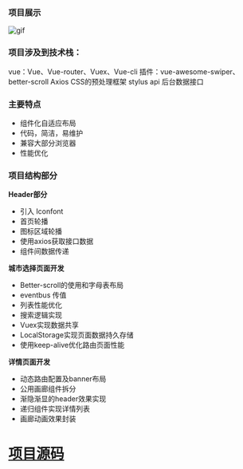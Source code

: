 ### 项目展示
![gif](https://user-images.githubusercontent.com/31888710/43790258-a76b8b10-9aa4-11e8-887f-f61c40ccba61.gif)

### 项目涉及到技术栈：
vue：Vue、Vue-router、Vuex、Vue-cli
插件：vue-awesome-swiper、better-scroll Axios
CSS的预处理框架 stylus
api 后台数据接口

### 主要特点
- 组件化自适应布局
- 代码，简洁，易维护
- 兼容大部分浏览器
- 性能优化

### 项目结构部分
**Header部分**
- 引入 Iconfont
- 首页轮播
- 图标区域轮播
- 使用axios获取接口数据
- 组件间数据传递

**城市选择页面开发**

- Better-scroll的使用和字母表布局
- eventbus 传值
- 列表性能优化
- 搜索逻辑实现
- Vuex实现数据共享
- LocalStorage实现页面数据持久存储
- 使用keep-alive优化路由页面性能

**详情页面开发**

- 动态路由配置及banner布局
- 公用画廊组件拆分
- 渐隐渐显的header效果实现
- 递归组件实现详情列表
- 画廊动画效果封装

# [ 项目源码 ](https://github.com/qqlcx5/Gowhere)
